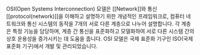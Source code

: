 OSI(Open Systems Interconnection) 모델은 [[Network]]와 통신 [[protocol(network)]]을 이해하고 설명하기 위한 개념적인 프레임워크로, 컴퓨터 네트워크와 통신 시스템의 동작을 7개의 서로 다른 계층으로 나누어 설명합니다. 각 계층은 특정 기능을 담당하며, 계층 간 통신을 표준화하고 모델화하여 서로 다른 시스템 간의 상호 운용성을 증가시키는 데 도움을 줍니다. OSI 모델은 국제 표준화 기구인 ISO(국제 표준화 기구)에서 개발 및 관리되었습니다.